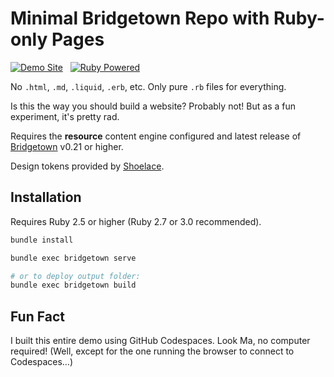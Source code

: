 # Minimal Bridgetown Repo with Ruby-only Pages

[![Demo Site](https://img.shields.io/badge/Demo%20Site-darkgreen?style=for-the-badge&logo=safari)](https://minimal-bridgetown-ruby-site.onrender.com/) &nbsp; [![Ruby Powered](https://img.shields.io/badge/Ruby%20Powered-darkred?style=for-the-badge&logo=ruby)](https://www.bridgetownrb.com)

No `.html`, `.md`, `.liquid`, `.erb`, etc. Only pure `.rb` files for everything.

Is this the way you should build a website? Probably not! But as a fun experiment, it's pretty rad.

Requires the **resource** content engine configured and latest release of [Bridgetown](https://www.bridgetownrb.com) v0.21 or higher.

Design tokens provided by [Shoelace](https://shoelace.style).

## Installation

Requires Ruby 2.5 or higher (Ruby 2.7 or 3.0 recommended).

```sh
bundle install

bundle exec bridgetown serve

# or to deploy output folder:
bundle exec bridgetown build
```

## Fun Fact

I built this entire demo using GitHub Codespaces. Look Ma, no computer required! (Well, except for the one running the browser to connect to Codespaces…)
